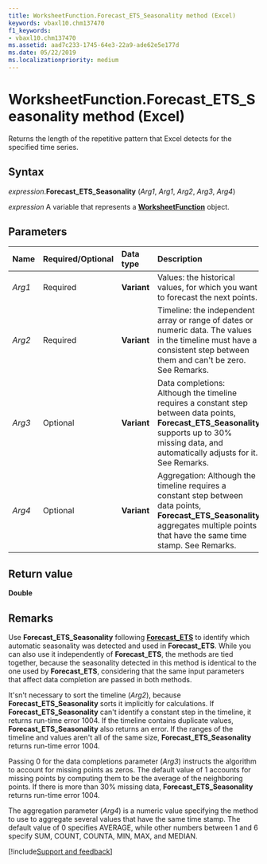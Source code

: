 ```yaml
---
title: WorksheetFunction.Forecast_ETS_Seasonality method (Excel)
keywords: vbaxl10.chm137470
f1_keywords:
- vbaxl10.chm137470
ms.assetid: aad7c233-1745-64e3-22a9-ade62e5e177d
ms.date: 05/22/2019
ms.localizationpriority: medium
---
```



# WorksheetFunction.Forecast_ETS_Seasonality method (Excel)

Returns the length of the repetitive pattern that Excel detects for the specified time series.

## Syntax

_expression_.**Forecast_ETS_Seasonality** (_Arg1_, _Arg1_, _Arg2_, _Arg3_, _Arg4_)

_expression_ A variable that represents a **[WorksheetFunction](Excel.WorksheetFunction.md)** object.

## Parameters

|Name|Required/Optional|Data type|Description|
|:-----|:-----|:-----|:-----|
| _Arg1_|Required|**Variant**|Values: the historical values, for which you want to forecast the next points.|
| _Arg2_|Required|**Variant**|Timeline: the independent array or range of dates or numeric data. The values in the timeline must have a consistent step between them and can't be zero. See Remarks.|
| _Arg3_|Optional|**Variant**|Data completions: Although the timeline requires a constant step between data points, **Forecast_ETS_Seasonality** supports up to 30% missing data, and automatically adjusts for it. See Remarks.|
| _Arg4_|Optional|**Variant**|Aggregation: Although the timeline requires a constant step between data points, **Forecast_ETS_Seasonality** aggregates multiple points that have the same time stamp. See Remarks.|

## Return value

**Double**

## Remarks

Use **Forecast_ETS_Seasonality** following **[Forecast_ETS](Excel.worksheetfunction.forecast_ets.md)** to identify which automatic seasonality was detected and used in **Forecast_ETS**. While you can also use it independently of **Forecast_ETS**, the methods are tied together, because the seasonality detected in this method is identical to the one used by **Forecast_ETS**, considering that the same input parameters that affect data completion are passed in both methods.

It'sn't necessary to sort the timeline (_Arg2_), because **Forecast_ETS_Seasonality** sorts it implicitly for calculations. If **Forecast_ETS_Seasonality** can't identify a constant step in the timeline, it returns run-time error 1004. If the timeline contains duplicate values, **Forecast_ETS_Seasonality** also returns an error. If the ranges of the timeline and values aren't all of the same size, **Forecast_ETS_Seasonality** returns run-time error 1004.

Passing 0 for the data completions parameter (_Arg3_) instructs the algorithm to account for missing points as zeros. The default value of 1 accounts for missing points by computing them to be the average of the neighboring points. If there is more than 30% missing data, **Forecast_ETS_Seasonality** returns run-time error 1004.

The aggregation parameter (_Arg4_) is a numeric value specifying the method to use to aggregate several values that have the same time stamp. The default value of 0 specifies AVERAGE, while other numbers between 1 and 6 specify SUM, COUNT, COUNTA, MIN, MAX, and MEDIAN.

[!include[Support and feedback](~/includes/feedback-boilerplate.md)]